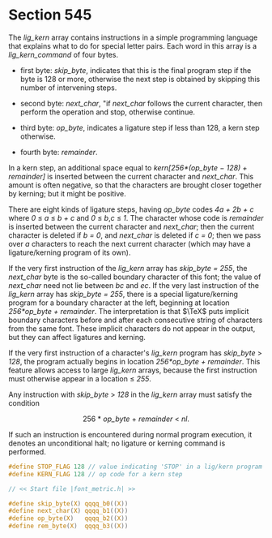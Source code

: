 # Section 545

The *lig_kern* array contains instructions in a simple programming language that explains what to do for special letter pairs.
Each word in this array is a *lig_kern_command* of four bytes.

- first byte: *skip_byte*, indicates that this is the final program
  step if the byte is 128 or more, otherwise the next step is obtained by
  skipping this number of intervening steps.

- second byte: *next_char*, "if *next_char* follows the current character,
  then perform the operation and stop, otherwise continue.

- third byte: *op_byte*, indicates a ligature step if less than&nbsp;128,
  a kern step otherwise.

- fourth byte: *remainder*.

In a kern step, an additional space equal to *kern[256\*(op_byte − 128) + remainder]* is inserted between the current character and *next_char*.
This amount is often negative, so that the characters are brought closer together by kerning; but it might be positive.

There are eight kinds of ligature steps, having *op_byte* codes *4a + 2b + c* where *0* $\leq$ *a* $\leq$ *b + c* and *0* $\leq$ *b*,*c* $\leq$ *1*.
The character whose code is *remainder* is inserted between the current character and *next_char*;
then the current character is deleted if *b = 0*, and *next_char* is deleted if *c = 0*; then we pass over *a*&nbsp;characters to reach the next current character (which may have a ligature/kerning program of its own).

If the very first instruction of the *lig_kern* array has *skip_byte = 255*, the *next_char* byte is the so-called boundary character of this font;
the value of *next_char* need not lie between *bc* and&nbsp;*ec*.
If the very last instruction of the *lig_kern* array has *skip_byte = 255*, there is a special ligature/kerning program for a boundary character at the left, beginning at location *256\*op_byte + remainder*.
The interpretation is that $\TeX$ puts implicit boundary characters before and after each consecutive string of characters from the same font.
These implicit characters do not appear in the output, but they can affect ligatures and kerning.

If the very first instruction of a character's *lig_kern* program has *skip_byte* $>$ *128*, the program actually begins in location *256\*op_byte + remainder*.
This feature allows access to large *lig_kern* arrays, because the first instruction must otherwise appear in a location $\leq$ *255*.

Any instruction with *skip_byte* $>$ *128* in the *lig_kern* array must satisfy the condition

<div align="center">

256 \* *op_byte* + *remainder* $<$ *nl*.
</div>

If such an instruction is encountered during normal program execution, it denotes an  unconditional halt; no ligature or kerning command is performed.

```c include/constants.h
#define STOP_FLAG 128 // value indicating 'STOP' in a lig/kern program
#define KERN_FLAG 128 // op code for a kern step
```

```c include/font_metric.h
// << Start file |font_metric.h| >>

#define skip_byte(X) qqqq_b0((X))
#define next_char(X) qqqq_b1((X))
#define op_byte(X)   qqqq_b2((X))
#define rem_byte(X)  qqqq_b3((X))
```
